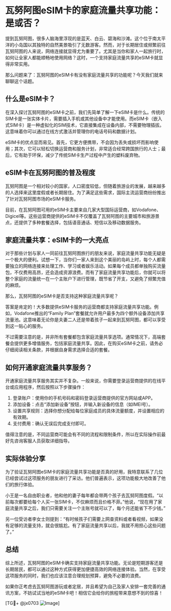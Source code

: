 # 瓦努阿图eSIM卡的家庭流量共享功能：是或否？

提到瓦努阿图，很多人脑海里浮现的是蓝天、白云、碧海和沙滩。这个位于南太平洋的小岛国以其独特的自然美景吸引了无数游客。然而，对于长期居住或频繁前往瓦努阿图的人来说，网络连接就显得尤为重要了。尤其是当你和家人一起旅行时，如何让全家人都能顺畅地使用网络？这时，一个支持家庭流量共享的eSIM卡就显得非常实用。

那么问题来了：瓦努阿图的eSIM卡有没有家庭流量共享的功能呢？今天我们就来聊聊这个话题。

## 什么是eSIM卡？

在深入探讨瓦努阿图的eSIM卡之前，我们先简单了解一下eSIM卡是什么。传统的SIM卡是一张实体卡片，需要插入手机或其他设备中才能使用。而eSIM卡（嵌入式SIM卡）是一种虚拟化的SIM技术，它直接集成在设备内部，不需要物理插拔。这意味着你可以通过在线方式激活并管理你的电话号码和数据计划。

eSIM卡的优点显而易见。首先，它更方便携带，不会因为丢失或损坏而影响使用；其次，它可以轻松切换运营商和服务计划，非常适合经常跨国旅行的人士；最后，它有助于环保，减少了传统SIM卡生产过程中产生的塑料废弃物。

## eSIM卡在瓦努阿图的普及程度

瓦努阿图是一个相对较小的国家，人口密度较低，但随着旅游业的发展，越来越多的人选择来这里度假或者长期居住。为了满足这些需求，国际主流运营商纷纷推出了针对瓦努阿图市场的eSIM卡服务。

目前，在瓦努阿图可用的eSIM卡主要来自几家大型国际运营商，如Vodafone、Digicel等。这些运营商提供的eSIM卡不仅覆盖了瓦努阿图的主要城市和旅游景点，还提供了多种套餐选择，包括语音通话、短信以及移动数据服务。

## 家庭流量共享：eSIM卡的一大亮点

对于那些计划与家人一同前往瓦努阿图旅行的朋友来说，家庭流量共享功能无疑是一个极大的便利。试想一下，当你们一家人来到这个美丽的岛屿上时，每个人都需要独立的网络连接来处理工作、学习或者娱乐活动。如果每个成员都单独购买流量包，不仅费用高昂，还会造成资源浪费。而有了家庭流量共享功能后，你就可以将整个家庭的流量统一在一个主账户下进行管理，既节省了开支，又避免了频繁充值的麻烦。

那么，瓦努阿图的eSIM卡是否支持这种家庭流量共享呢？

答案是肯定的！大多数提供eSIM卡服务的运营商都支持家庭流量共享功能。例如，Vodafone推出的“Family Plan”套餐就允许用户最多为四个额外设备添加共享流量池。这意味着无论你是夫妻二人还是带着孩子一起来到瓦努阿图，都可以享受到这一贴心的服务。

不过需要注意的是，并非所有套餐都包含家庭流量共享选项。通常情况下，高端套餐会提供更多增值服务，包括家庭流量共享。因此，在购买eSIM卡之前，请务必仔细阅读相关条款，并根据自身需求选择合适的套餐。

## 如何开通家庭流量共享服务？

开通家庭流量共享服务其实并不复杂。一般来说，你需要登录运营商提供的在线平台或应用程序，然后按照以下步骤操作：

1. 登录账户：使用你的手机号码和密码登录运营商提供的官方网站或APP。
2. 添加设备：点击“添加新设备”按钮，并输入新设备的信息（如IMEI号）。
3. 设置共享规则：选择你想分配给每位家庭成员的具体流量额度，并设置相应的有效期。
4. 支付费用：确认无误后完成支付即可。

值得注意的是，不同运营商可能会有不同的流程和限制条件，所以在实际操作前最好先咨询客服人员获取详细指导。

## 实际体验分享

为了验证瓦努阿图eSIM卡的家庭流量共享功能是否真的好用，我特意联系了几位已经尝试过这项服务的朋友进行了采访。他们普遍表示，这项功能极大地改善了他们的旅行体验。

小王是一名自由职业者，他和他的妻子每年都会带两个孩子去瓦努阿图度假。“以前每次都要给每个人买一张SIM卡，不仅麻烦而且价格不菲。”他说，“现在用了家庭流量共享之后，我们只需要关注一个主账号就可以了，每个月还能省下不少钱。”

另一位受访者李女士则提到：“有时候孩子们需要上网查资料或者看视频，如果没有足够的流量支持，就会很尴尬。有了家庭流量共享以后，我就不用担心这些问题了。”

## 总结

综上所述，瓦努阿图的eSIM卡确实支持家庭流量共享功能。无论是短期游客还是长期居民，都可以通过这种方式获得更加便捷高效的网络连接体验。当然，在享受这项服务的同时，我们也应该注意合理规划预算，避免不必要的浪费。

如果你正考虑去瓦努阿图游玩或者定居，并且希望为自己及家人安排一套完善的通讯方案，不妨试试当地的eSIM卡吧！相信它会给你的旅程带来意想不到的惊喜！

[TG💪+ @jx0703 ![Image](https://github.com/user-attachments/assets/dbca1d08-cadb-493c-b0ec-ad6f7a83f270)]